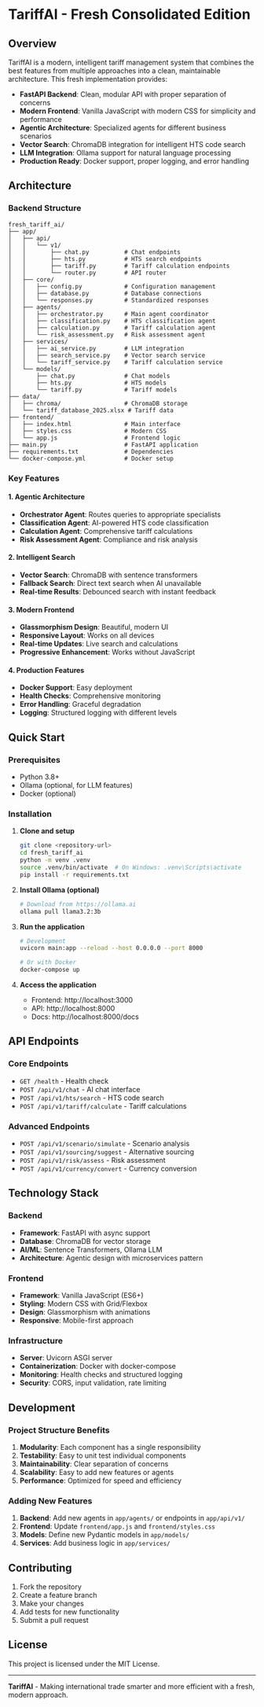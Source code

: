 # TariffAI - Fresh Consolidated Edition

## Overview

TariffAI is a modern, intelligent tariff management system that combines the best features from multiple approaches into a clean, maintainable architecture. This fresh implementation provides:

- **FastAPI Backend**: Clean, modular API with proper separation of concerns
- **Modern Frontend**: Vanilla JavaScript with modern CSS for simplicity and performance
- **Agentic Architecture**: Specialized agents for different business scenarios
- **Vector Search**: ChromaDB integration for intelligent HTS code search
- **LLM Integration**: Ollama support for natural language processing
- **Production Ready**: Docker support, proper logging, and error handling

## Architecture

### Backend Structure
```
fresh_tariff_ai/
├── app/
│   ├── api/
│   │   └── v1/
│   │       ├── chat.py          # Chat endpoints
│   │       ├── hts.py           # HTS search endpoints
│   │       ├── tariff.py        # Tariff calculation endpoints
│   │       └── router.py        # API router
│   ├── core/
│   │   ├── config.py            # Configuration management
│   │   ├── database.py          # Database connections
│   │   └── responses.py         # Standardized responses
│   ├── agents/
│   │   ├── orchestrator.py      # Main agent coordinator
│   │   ├── classification.py    # HTS classification agent
│   │   ├── calculation.py       # Tariff calculation agent
│   │   └── risk_assessment.py   # Risk assessment agent
│   ├── services/
│   │   ├── ai_service.py        # LLM integration
│   │   ├── search_service.py    # Vector search service
│   │   └── tariff_service.py    # Tariff calculation service
│   └── models/
│       ├── chat.py              # Chat models
│       ├── hts.py               # HTS models
│       └── tariff.py            # Tariff models
├── data/
│   ├── chroma/                  # ChromaDB storage
│   └── tariff_database_2025.xlsx # Tariff data
├── frontend/
│   ├── index.html               # Main interface
│   ├── styles.css               # Modern CSS
│   └── app.js                   # Frontend logic
├── main.py                      # FastAPI application
├── requirements.txt             # Dependencies
└── docker-compose.yml           # Docker setup
```

### Key Features

#### 1. **Agentic Architecture**
- **Orchestrator Agent**: Routes queries to appropriate specialists
- **Classification Agent**: AI-powered HTS code classification
- **Calculation Agent**: Comprehensive tariff calculations
- **Risk Assessment Agent**: Compliance and risk analysis

#### 2. **Intelligent Search**
- **Vector Search**: ChromaDB with sentence transformers
- **Fallback Search**: Direct text search when AI unavailable
- **Real-time Results**: Debounced search with instant feedback

#### 3. **Modern Frontend**
- **Glassmorphism Design**: Beautiful, modern UI
- **Responsive Layout**: Works on all devices
- **Real-time Updates**: Live search and calculations
- **Progressive Enhancement**: Works without JavaScript

#### 4. **Production Features**
- **Docker Support**: Easy deployment
- **Health Checks**: Comprehensive monitoring
- **Error Handling**: Graceful degradation
- **Logging**: Structured logging with different levels

## Quick Start

### Prerequisites
- Python 3.8+
- Ollama (optional, for LLM features)
- Docker (optional)

### Installation

1. **Clone and setup**
   ```bash
   git clone <repository-url>
   cd fresh_tariff_ai
   python -m venv .venv
   source .venv/bin/activate  # On Windows: .venv\Scripts\activate
   pip install -r requirements.txt
   ```

2. **Install Ollama (optional)**
   ```bash
   # Download from https://ollama.ai
   ollama pull llama3.2:3b
   ```

3. **Run the application**
   ```bash
   # Development
   uvicorn main:app --reload --host 0.0.0.0 --port 8000
   
   # Or with Docker
   docker-compose up
   ```

4. **Access the application**
   - Frontend: http://localhost:3000
   - API: http://localhost:8000
   - Docs: http://localhost:8000/docs

## API Endpoints

### Core Endpoints
- `GET /health` - Health check
- `POST /api/v1/chat` - AI chat interface
- `POST /api/v1/hts/search` - HTS code search
- `POST /api/v1/tariff/calculate` - Tariff calculations

### Advanced Endpoints
- `POST /api/v1/scenario/simulate` - Scenario analysis
- `POST /api/v1/sourcing/suggest` - Alternative sourcing
- `POST /api/v1/risk/assess` - Risk assessment
- `POST /api/v1/currency/convert` - Currency conversion

## Technology Stack

### Backend
- **Framework**: FastAPI with async support
- **Database**: ChromaDB for vector storage
- **AI/ML**: Sentence Transformers, Ollama LLM
- **Architecture**: Agentic design with microservices pattern

### Frontend
- **Framework**: Vanilla JavaScript (ES6+)
- **Styling**: Modern CSS with Grid/Flexbox
- **Design**: Glassmorphism with animations
- **Responsive**: Mobile-first approach

### Infrastructure
- **Server**: Uvicorn ASGI server
- **Containerization**: Docker with docker-compose
- **Monitoring**: Health checks and structured logging
- **Security**: CORS, input validation, rate limiting

## Development

### Project Structure Benefits
1. **Modularity**: Each component has a single responsibility
2. **Testability**: Easy to unit test individual components
3. **Maintainability**: Clear separation of concerns
4. **Scalability**: Easy to add new features or agents
5. **Performance**: Optimized for speed and efficiency

### Adding New Features
1. **Backend**: Add new agents in `app/agents/` or endpoints in `app/api/v1/`
2. **Frontend**: Update `frontend/app.js` and `frontend/styles.css`
3. **Models**: Define new Pydantic models in `app/models/`
4. **Services**: Add business logic in `app/services/`

## Contributing

1. Fork the repository
2. Create a feature branch
3. Make your changes
4. Add tests for new functionality
5. Submit a pull request

## License

This project is licensed under the MIT License.

---

**TariffAI** - Making international trade smarter and more efficient with a fresh, modern approach. 